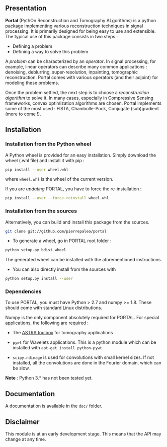 ## Presentation


**Portal** (PythOn Reconstruction and Tomography ALgorithms) is a python package implementing various reconstruction techniques in signal processing.
It is primarily designed for being easy to use and extensible. The typical use of this package consists in two steps :

- Defining a problem
- Defining a way to solve this problem

A *problem* can be characterized by an *operator*. In signal processing, for example, linear operators can describe many common applications : denoising, deblurring, super-resolution, inpainting, tomographic reconstruction.
Portal comes with various operators (and their adjoint) for modeling these problems.

Once the problem settled, the next step is to choose a *reconstruction algorithm* to solve it.
In many cases, especially in Compressive Sensing frameworks, convex optimization algorithms are chosen. Portal implements some of the most used : FISTA, Chambolle-Pock, Conjugate (sub)gradient (more to come !).

## Installation

### Installation from the Python wheel

A Python wheel is provided for an easy installation. Simply download the wheel (.whl file) and install it with pip :

```bash
pip install --user wheel.whl
```

where ``wheel.whl`` is the wheel of the current version.

If you are *updating* PORTAL, you have to force the re-installation :

```bash
pip install --user --force-reinstall wheel.whl
```


### Installation from the sources


Alternatively, you can build and install this package from the sources.

```bash
git clone git://github.com/pierrepaleo/portal
```

* To generate a wheel, go in PORTAL root folder :

```bash
python setup.py bdist_wheel
```

The generated wheel can be installed with the aforementioned instructions.

* You can also directly install from the sources with

```bash
python setup.py install --user
```


### Dependencies

To use PORTAL, you must have Python > 2.7 and numpy >= 1.8. These should come with standard Linux distributions.

Numpy is the only component absolutely required for PORTAL. For special applications, the following are required :

   * The [ASTRA toolbox](https://github.com/astra-toolbox/astra-toolbox/) for tomography applications

   * ``pywt`` for Wavelets applications. This is a python module which can be installed with ``apt-get install python-pywt``

   * ``scipy.ndimage`` is used for convolutions with small kernel sizes. If not installed, all the convolutions are done in the Fourier domain, which can be slow.


**Note** : Python 3.* has not been tested yet.

## Documentation

A documentation is available in the ``doc/`` folder.


## Disclaimer

This module is at an early development stage. This means that the API may change at any time.




<!---

## Portal for tomographic reconstruction
---

### The `tomography` operator

The `tomography` operator in Portal relies on the [ASTRA toolbox](http://github.com/astra-toolbox), which should be installed beforehand.
Portal provides a simple wrapper for parallel 2D geometry, though ASTRA can handle many more geometries.
For now, the supported parameters are the width (pixels) of the slice, the number of projection angles, the rotation center, and the detector/slice super-sampling.

A simple example of Filtered Backprojection with Portal looks like this :

```
import portal

sino = portal.utils.io.edf_read('sino_0125.edf')
n_angles, n_px = sino.shape
rot_center = 1039.
tomo = portal.operators.tomography.AstraToolbox(n_px, n_angle, rot_center=rot_center)
rec_fbp = tomo.backproj(sino, filt=True)

portal.utils.io.edf_write('rec_0125.edf')
```
<br>

### Iterative techniques

Of course, Portal is more interesting when it comes to iterative techniques.
The user has first to decide which regularization type he will be using (TV, Wavelets, Tikhonov, ...). Then, an appropriate optimization algorithm should be chosen.
Optimization algorithms are designed to be versatile : here they take the `tomography` operator as a parameter, but they can handle other operators (problems) like blur for deconvolution.

An example of tomographic reconstruction with TV regularization, solved with the Chambolle-Pock algorithm, looks like this :


```python
import portal

sino = portal.utils.io.edf_read('sino_0125.edf')
n_angles, n_px = sino.shape
tomo = portal.operators.tomography.AstraToolbox(n_px, n_angle)

# Regularization parameter
Lambda_tv = 2.5
# Number of iterations
n_it = 500
# Define the tomographic operator
K = lambda x : tomo.proj(x)
# Define its adjoint
Kadj = lambda y : tomo.backproj(x, filt=False)

# Run the reconstruction algorithm
rec_tv = portal.algorithms.chambollepock.chambolle_pock_tv(sino, n_it, K, Kadj, Lambda_tv)
```
<br>
An example of tomographic reconstruction with Wavelets regularization, solved with the FISTA algorithm, looks like this :

```python
import portal

sino = portal.utils.io.edf_read('sino_0125.edf')
n_angles, n_px = sino.shape
tomo = portal.operators.tomography.AstraToolbox(n_px, n_angle)

w = portal.operators.wavelets.WaveletCoeffs()...

# Regularization parameter
Lambda_tv = 2.5
# Number of iterations
n_it = 500
# Define the wavelet-tomographic operator
K = lambda x : tomo.proj(x)
# Define its adjoint
Kadj = lambda y : tomo.backproj(x, filt=False)

# Run the reconstruction algorithm
rec_tv = portal.algorithms.chambollepock.chambolle_pock_tv(sino, n_it, K, Kadj, Lambda_tv)
```
<br>


--->

